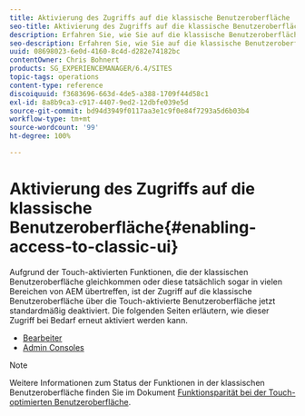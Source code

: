 ```yaml
---
title: Aktivierung des Zugriffs auf die klassische Benutzeroberfläche
seo-title: Aktivierung des Zugriffs auf die klassische Benutzeroberfläche
description: Erfahren Sie, wie Sie auf die klassische Benutzeroberfläche zugreifen können
seo-description: Erfahren Sie, wie Sie auf die klassische Benutzeroberfläche zugreifen können
uuid: 08698023-6e0d-4160-8c4d-d282e74182bc
contentOwner: Chris Bohnert
products: SG_EXPERIENCEMANAGER/6.4/SITES
topic-tags: operations
content-type: reference
discoiquuid: f3683696-663d-4de5-a388-1709f44d58c1
exl-id: 8a8b9ca3-c917-4407-9ed2-12dbfe039e5d
source-git-commit: bd94d3949f0117aa3e1c9f0e84f7293a5d6b03b4
workflow-type: tm+mt
source-wordcount: '99'
ht-degree: 100%

---
```


# Aktivierung des Zugriffs auf die klassische Benutzeroberfläche{#enabling-access-to-classic-ui}

Aufgrund der Touch-aktivierten Funktionen, die der klassischen Benutzeroberfläche gleichkommen oder diese tatsächlich sogar in vielen Bereichen von AEM übertreffen, ist der Zugriff auf die klassische Benutzeroberfläche über die Touch-aktivierte Benutzeroberfläche jetzt standardmäßig deaktiviert. Die folgenden Seiten erläutern, wie dieser Zugriff bei Bedarf erneut aktiviert werden kann.

* [Bearbeiter](/help/sites-administering/enable-classic-ui-editor.md)
* [Admin Consoles](/help/sites-administering/enable-classic-ui-admin.md)

>[!NOTE]
>
>Weitere Informationen zum Status der Funktionen in der klassischen Benutzeroberfläche finden Sie im Dokument [Funktionsparität bei der Touch-optimierten Benutzeroberfläche](/help/release-notes/touch-ui-features-status.md).
